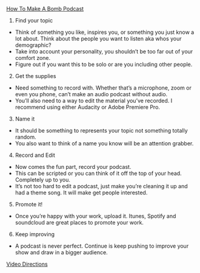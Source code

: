 [How To Make A Bomb Podcast](https://github.com/KierstenPatriciaHill/readme2.md/blob/master/How%20to%20Make%20A%20Bomb%20Podcast.md)

1. Find your topic
  * Think of something you like, inspires you, or something you just know a lot about. Think about the people you want to listen aka whos your demographic?
  * Take into account your personality, you shouldn’t be too far out of your comfort zone.
  * Figure out if you want this to be solo or are you including other people.
2. Get the supplies 
  * Need something to record with. Whether that’s a microphone, zoom or even you phone, can’t make an audio podcast without audio. 
  * You’ll also need to a way to edit the material you’ve recorded. I recommend using either Audacity or Adobe Premiere Pro. 
3. Name it
  * It should be something to represents your topic not something totally random. 	
  * You also want to think of a name you know will be an attention grabber.
4. Record and Edit
  * Now comes the fun part, record your podcast.
  * This can be scripted or you can think of it off the top of your head. Completely up to you. 
  * It’s not too hard to edit a podcast, just make you’re cleaning it up and had a theme song. It will make get people interested.
5. Promote it!
  * Once you’re happy with your work, upload it. Itunes, Spotify and soundcloud are great places to promote your work. 
6. Keep improving	
* A podcast is never perfect. Continue is keep pushing to improve your show and draw in a bigger audience. 
	
[Video Directions](https://www.youtube.com/watch?v=SF6WmxRIeHg)
